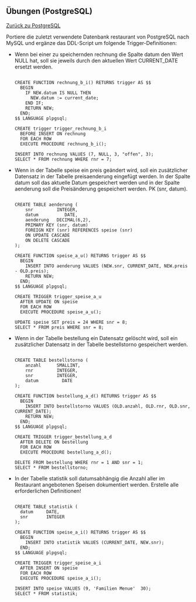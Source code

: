 ## Übungen (PostgreSQL)

[Zurück zu PostgreSQL](README.md)

Portiere die zuletzt verwendete Datenbank restaurant von PostgreSQL nach MySQL und
ergänze das DDL-Script um folgende Trigger-Definitionen:

- Wenn bei einer zu speichernden rechnung die Spalte datum den Wert NULL hat, soll sie
  jeweils durch den aktuellen Wert CURRENT_DATE ersetzt werden.

  ```mysql
  
  CREATE FUNCTION rechnung_b_i() RETURNS trigger AS $$
    BEGIN
      IF NEW.datum IS NULL THEN
        NEW.datum := current_date;
      END IF;
      RETURN NEW;
    END;
  $$ LANGUAGE plpgsql;
  
  CREATE trigger trigger_rechnung_b_i
    BEFORE INSERT ON rechnung
    FOR EACH ROW
    EXECUTE PROCEDURE rechnung_b_i();
  
  INSERT INTO rechnung VALUES (7, NULL, 3, "offen", 3);
  SELECT * FROM rechnung WHERE rnr = 7;
  
  ```

- Wenn in der Tabelle speise ein preis geändert wird, soll ein zusätzlicher Datensatz in
  der Tabelle preisaenderung eingefügt werden. In der Spalte datum soll das aktuelle
  Datum gespeichert werden und in der Spalte aenderung soll die Preisänderung
  gespeichert werden. PK (snr, datum).

  ```mysql
  
  CREATE TABLE aenderung (
      snr         INTEGER,
      datum 		 DATE,
      aenderung   DECIMAL(6,2),
      PRIMARY KEY (snr, datum)
      FOREIGN KEY (snr) REFERENCES speise (snr)
      ON UPDATE CASCADE
      ON DELETE CASCADE
  );
  
  CREATE FUNCTION speise_a_u() RETURNS trigger AS $$
    BEGIN
      INSERT INTO aenderung VALUES (NEW.snr, CURRENT_DATE, NEW.preis - OLD.preis);
      RETURN NEW;
    END;
  $$ LANGUAGE plpgsql;
  
  CREATE TRIGGER trigger_speise_a_u
  	AFTER UPDATE ON speise
  	FOR EACH ROW
    EXECUTE PROCEDURE speise_a_u();
  
  UPDATE speise SET preis = 24 WHERE snr = 8;
  SELECT * FROM preis WHERE snr = 8;
  
  ```

- Wenn in der Tabelle bestellung ein Datensatz gelöscht wird, soll ein zusätzlicher
  Datensatz in der Tabelle bestellstorno gespeichert werden.

  ```mysql
  
  CREATE TABLE bestellstorno (
      anzahl      SMALLINT,
      rnr         INTEGER,
      snr         INTEGER,
      datum		    DATE
  );
  
  CREATE FUNCTION bestellung_a_d() RETURNS trigger AS $$
    BEGIN
      INSERT INTO bestellstorno VALUES (OLD.anzahl, OLD.rnr, OLD.snr, CURRENT_DATE);
      RETURN NEW;
    END;
  $$ LANGUAGE plpgsql;
  
  CREATE TRIGGER trigger_bestellung_a_d
  	AFTER DELETE ON bestellung
    FOR EACH ROW
    EXECUTE PROCEDURE bestellung_a_d();
  
  DELETE FROM bestellung WHERE rnr = 1 AND snr = 1;
  SELECT * FROM bestellstorno;
  
  ```

- In der Tabelle statistik soll datumsabhängig die Anzahl aller im Restaurant
  angebotenen Speisen dokumentiert werden. Erstelle alle erforderlichen Definitionen!

  ```mysql
  
  CREATE TABLE statistik (
  	datum 	  DATE,
    snr	      INTEGER
  );
  
  CREATE FUNCTION speise_a_i() RETURNS trigger AS $$
    BEGIN
      INSERT INTO statistik VALUES (CURRENT_DATE, NEW.snr);
    END;
  $$ LANGUAGE plpgsql;
  
  CREATE TRIGGER trigger_speise_a_i
    AFTER INSERT ON speise
    FOR EACH ROW
    EXECUTE PROCEDURE speise_a_i();
  
  INSERT INTO speise VALUES (9, 'Familien Menue'  30);
  SELECT * FROM statistik;
  
  ```

